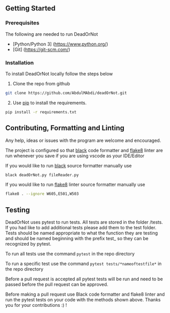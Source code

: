 ## Getting Started

### Prerequisites

The following are needed to run DeadOrNot

- [Python/Python 3] (https://www.python.org/)
- [Git] (https://git-scm.com/)

### Installation

To install DeadOrNot locally follow the steps below

1. Clone the repo from github

```bash
git clone https://github.com/AbdulMAbdi/deadOrNot.git
```

2. Use [pip](https://pip.pypa.io/en/stable/) to install the requirements.

```bash
pip install -r requirements.txt
```

## Contributing, Formatting and Linting

Any help, ideas or issues with the program are welcome and encouraged.

The project is configured so that [black](https://pypi.org/project/black/) code formatter and [flake8](https://flake8.pycqa.org/en/latest/) linter
are run whenever you save if you are using vscode as your IDE/Editor

If you would like to run [black](https://pypi.org/project/black/) source formatter manually use

```bash
black deadOrNot.py fileReader.py
```

If you would like to run [flake8](https://flake8.pycqa.org/en/latest/) linter source formatter manually use

```bash
flake8 . --ignore W605,E501,W503
```

## Testing

DeadOrNot uses pytest to run tests. All tests are stored in the folder /tests. If you had like to add additional tests please add them to the test
folder. Tests should be named appropriate to what the function they are testing and should be named beginning with the prefix test\_ so they can be recognized
by pytest.

To run all tests use the command `pytest` in the repo directory

To run a specific test use the command `pytest tests/*nameoftestfile*` in the repo directory

Before a pull request is accepted all pytest tests will be run and need to be passed before the pull request can be approved.

Before making a pull request use Black code formatter and flake8 linter and run the pytest tests on your code with the methods shown above.
Thanks you for your contributions :) !
